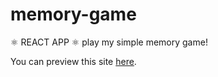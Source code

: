 # memory-game
⚛️ REACT APP ⚛️ 
play my simple memory game!

You can preview this site [here](https://memory-game-emilien-wittchen.netlify.app/).
